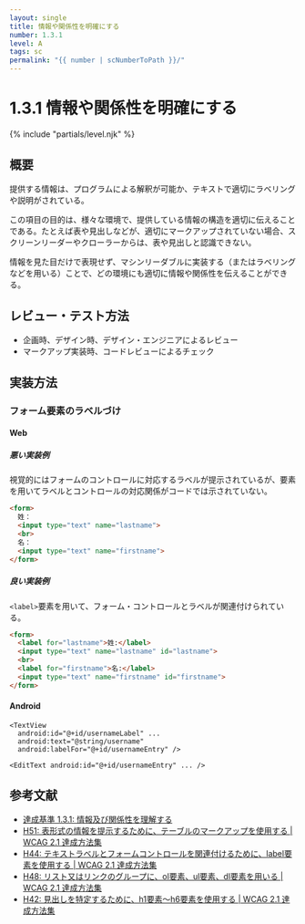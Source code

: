 ```yaml
---
layout: single
title: 情報や関係性を明確にする
number: 1.3.1
level: A
tags: sc
permalink: "{{ number | scNumberToPath }}/"
---
```


# 1.3.1 情報や関係性を明確にする

{% include "partials/level.njk" %}

## 概要

提供する情報は、プログラムによる解釈が可能か、テキストで適切にラベリングや説明がされている。

この項目の目的は、様々な環境で、提供している情報の構造を適切に伝えることである。たとえば表や見出しなどが、適切にマークアップされていない場合、スクリーンリーダーやクローラーからは、表や見出しと認識できない。

情報を見た目だけで表現せず、マシンリーダブルに実装する（またはラベリングなどを用いる）ことで、どの環境にも適切に情報や関係性を伝えることができる。

## レビュー・テスト方法

- 企画時、デザイン時、デザイン・エンジニアによるレビュー
- マークアップ実装時、コードレビューによるチェック

## 実装方法

### フォーム要素のラベルづけ

#### Web

##### 悪い実装例

視覚的にはフォームのコントロールに対応するラベルが提示されているが、要素を用いてラベルとコントロールの対応関係がコードでは示されていない。

```html
<form>
  姓：
  <input type="text" name="lastname">
  <br>
  名：
  <input type="text" name="firstname">
</form>
```

##### 良い実装例

`<label>`要素を用いて、フォーム・コントロールとラベルが関連付けられている。

```html
<form>
  <label for="lastname">姓:</label>
  <input type="text" name="lastname" id="lastname">
  <br>
  <label for="firstname">名:</label>
  <input type="text" name="firstname" id="firstname">
</form>
```

#### Android

```
<TextView
  android:id="@+id/usernameLabel" ...
  android:text="@string/username"
  android:labelFor="@+id/usernameEntry" />

<EditText android:id="@+id/usernameEntry" ... />
```

## 参考文献

- [達成基準 1.3.1: 情報及び関係性を理解する](https://waic.jp/docs/WCAG21/Understanding/info-and-relationships.html)
- [H51: 表形式の情報を提示するために、テーブルのマークアップを使用する | WCAG 2.1 達成方法集](https://waic.jp/docs/WCAG21/Techniques/html/H51)
- [H44: テキストラベルとフォームコントロールを関連付けるために、label要素を使用する | WCAG 2.1 達成方法集](https://waic.jp/docs/WCAG21/Techniques/html/H44)
- [H48: リスト又はリンクのグループに、ol要素、ul要素、dl要素を用いる | WCAG 2.1 達成方法集](https://waic.jp/docs/WCAG21/Techniques/html/H48)
- [H42: 見出しを特定するために、h1要素～h6要素を使用する | WCAG 2.1 達成方法集](https://waic.jp/docs/WCAG21/Techniques/html/H42)
